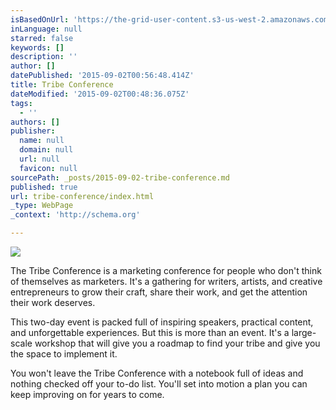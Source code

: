 ```yaml
---
isBasedOnUrl: 'https://the-grid-user-content.s3-us-west-2.amazonaws.com/26ab9c89-dedf-4b8f-b6cd-933190e64a91.jpg'
inLanguage: null
starred: false
keywords: []
description: ''
author: []
datePublished: '2015-09-02T00:56:48.414Z'
title: Tribe Conference
dateModified: '2015-09-02T00:48:36.075Z'
tags:
  - ''
authors: []
publisher:
  name: null
  domain: null
  url: null
  favicon: null
sourcePath: _posts/2015-09-02-tribe-conference.md
published: true
url: tribe-conference/index.html
_type: WebPage
_context: 'http://schema.org'

---
```

![](https://the-grid-user-content.s3-us-west-2.amazonaws.com/26ab9c89-dedf-4b8f-b6cd-933190e64a91.jpg)

The Tribe Conference is a marketing conference for people who don't think of themselves as marketers. It's a gathering for writers, artists, and creative entrepreneurs to grow their craft, share their work, and get the attention their work deserves. 

This two-day event is packed full of inspiring speakers, practical content, and unforgettable experiences. But this is more than an event. It's a large-scale workshop that will give you a roadmap to find your tribe and give you the space to implement it.

You won't leave the Tribe Conference with a notebook full of ideas and nothing checked off your to-do list. You'll set into motion a plan you can keep improving on for years to come.